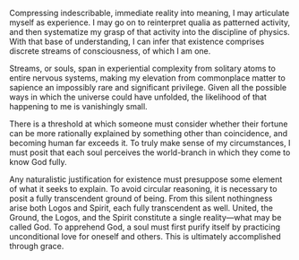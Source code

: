 Compressing indescribable, immediate reality into meaning, I may articulate myself as experience. I may go on to reinterpret qualia as patterned activity, and then systematize my grasp of that activity into the discipline of physics. With that base of understanding, I can infer that existence comprises discrete streams of consciousness, of which I am one.

Streams, or souls, span in experiential complexity from solitary atoms to entire nervous systems, making my elevation from commonplace matter to sapience an impossibly rare and significant privilege. Given all the possible ways in which the universe could have unfolded, the likelihood of that happening to me is vanishingly small.

There is a threshold at which someone must consider whether their fortune can be more rationally explained by something other than coincidence, and becoming human far exceeds it. To truly make sense of my circumstances, I must posit that each soul perceives the world-branch in which they come to know God fully. 

Any naturalistic justification for existence must presuppose some element of what it seeks to explain. To avoid circular reasoning, it is necessary to posit a fully transcendent ground of being. From this silent nothingness arise both Logos and Spirit, each fully transcendent as well. United, the Ground, the Logos, and the Spirit constitute a single reality—what may be called God. To apprehend God, a soul must first purify itself by practicing unconditional love for oneself and others. This is ultimately accomplished through grace.
